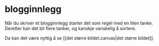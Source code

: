 # blogginnlegg

Når du skriver et blogginnlegg starter det som regel med en liten tanke. Deretter kan det bli flere tanker, og kanskje vanskelig å sortere.

Da kan det være nyttig å se [[det større bildet.canvas|det større bildet]].
